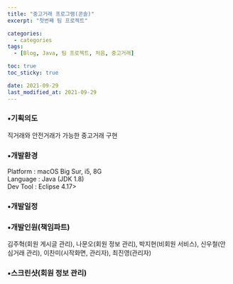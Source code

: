 ```yaml
---
title: "중고거래 프로그램(콘솔)"
excerpt: "첫번째 팀 프로젝트"

categories:
  - categories
tags:
  - [Blog, Java, 팀 프로젝트, 처음, 중고거래]

toc: true
toc_sticky: true

date: 2021-09-29
last_modified_at: 2021-09-29
---
```


<h3>•기획의도</h3>
<p>직거래와 안전거래가 가능한 중고거래 구현</p>

<h3>•개발환경</h3>
<p>Platform : macOS Big Sur, i5, 8G<br>
Language : Java (JDK 1.8)<br>
Dev Tool : Eclipse 4.17></p>

<h3>•개발일정</h3>

<h3>•개발인원(책임파트)<br></h3>
<p>김주혁(회원 게시글 관리), 나문오(회원 정보 관리), 박지현(비회원 서비스), 신우철(안심거래 관리), 이찬미(시작화면, 관리자), 최진영(관리자)</p>

<h3>•스크린샷(회원 정보 관리)<h3>
